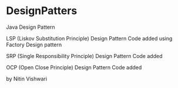 # DesignPatters
Java Design Pattern

LSP (Liskov Substitution Principle) Design Pattern Code added using Factory Design pattern 

SRP (Single Responsibility Principle) Design Pattern Code added

OCP (Open Close Principle) Design Pattern Code added


by Nitin Vishwari
